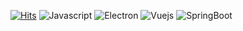[![Hits](https://hits.seeyoufarm.com/api/count/incr/badge.svg?url=https%3A%2F%2Fgithub.com%2FOhmry&count_bg=%2379C83D&title_bg=%23555555&icon=&icon_color=%23E7E7E7&title=visit&edge_flat=true)](https://hits.seeyoufarm.com) ![Javascript](https://img.shields.io/badge/Javascript-F7DF1E?style=flat-square&logo=Javascript&logoColor=black) ![Electron](https://img.shields.io/badge/Electron-47848F?style=flat-square&logo=Electron&logoColor=white) ![Vuejs](https://img.shields.io/badge/Vue.js-4FC08D?style=flat-square&logo=Vue.js&logoColor=white) ![SpringBoot](https://img.shields.io/badge/SpringBoot-6DB33F?style=flat-square&logo=Spring&logoColor=white)
